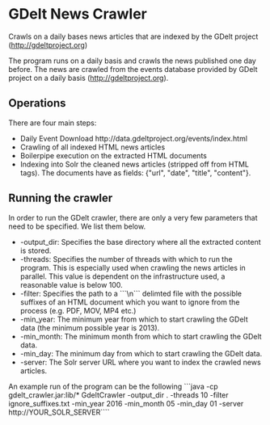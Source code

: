 # GDelt News Crawler
Crawls on a daily bases news articles that are indexed by the GDelt project (http://gdeltproject.org)

The program runs on a daily basis and crawls the news published one day before. The news are crawled from the events database provided by GDelt project on a daily basis (http://gdeltproject.org).

## Operations
There are four main steps:
<ul>
  <li>Daily Event Download http://data.gdeltproject.org/events/index.html</li>
  <li>Crawling of all indexed HTML news articles</li>
  <li>Boilerpipe execution on the extracted HTML documents</li>
  <li>Indexing into Solr the cleaned news articles (stripped off from HTML tags). The documents have as fields: {"url", "date", "title", "content"}.
</ul>

## Running the crawler

In order to run the GDelt crawler, there are only a very few parameters that need to be specified. We list them below.
<ul>
  <li>-output_dir: Specifies the base directory where all the extracted content is stored.</li>
  <li>-threads: Specifies the number of threads with which to run the program. This is especially used when crawling the news articles in parallel. This value is dependent on the infrastructure used, a reasonable value is below 100.</li>
  <li>-filter: Specifies the path to a ```\n``` delimted file with the possible suffixes of an HTML document which you want to ignore from the process (e.g. PDF, MOV, MP4 etc.)</li>
  <li>-min_year: The minimum year from which to start crawling the GDelt data (the minimum possible year is 2013).</li>
  <li>-min_month: The minimum month from which to start crawling the GDelt data.</li>
  <li>-min_day: The minimum day from which to start crawling the GDelt data.</li>
  <li>-server: The Solr server URL where you want to index the crawled news articles.</li>
</ul>

An example run of the program can be the following ```java -cp gdelt_crawler.jar:lib/* GdeltCrawler -output_dir . -threads 10 -filter ignore_suffixes.txt -min_year 2016 -min_month 05 -min_day 01 -server http://YOUR_SOLR_SERVER````
